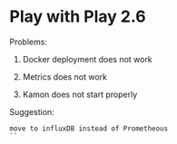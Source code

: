 # Play with Play 2.6

Problems:
1. Docker deployment does not work

2. Metrics does not work

3. Kamon does not start properly

Suggestion:

``` 
move to influxDB instead of Prometheous
``

